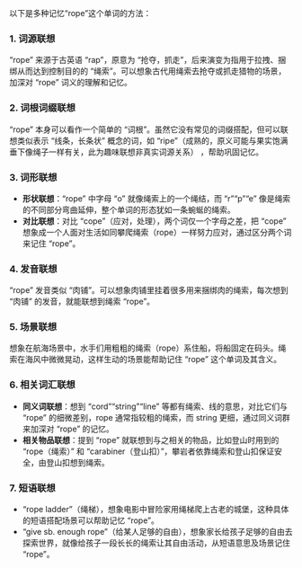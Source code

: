 以下是多种记忆“rope”这个单词的方法：
### 1. 词源联想
“rope” 来源于古英语 “rap”，原意为 “抢夺，抓走”，后来演变为指用于拉拽、捆绑从而达到控制目的的 “绳索”。可以想象古代用绳索去抢夺或抓走猎物的场景，加深对 “rope” 词义的理解和记忆。
### 2. 词根词缀联想
“rope” 本身可以看作一个简单的 “词根”。虽然它没有常见的词缀搭配，但可以联想类似表示 “线条，长条状” 概念的词，如 “ripe”（成熟的，原义可能与果实饱满垂下像绳子一样有关，此为趣味联想非真实词源关系） ，帮助巩固记忆。
### 3. 词形联想
 - **形状联想**：“rope” 中字母 “o” 就像绳索上的一个绳结，而 “r”“p”“e” 像是绳索的不同部分弯曲延伸，整个单词的形态犹如一条蜿蜒的绳索。
 - **对比联想**：对比 “cope”（应对，处理），两个词仅一个字母之差，把 “cope” 想象成一个人面对生活如同攀爬绳索（rope）一样努力应对，通过区分两个词来记住 “rope”。
### 4. 发音联想
“rope” 发音类似 “肉铺”。可以想象肉铺里挂着很多用来捆绑肉的绳索，每次想到 “肉铺” 的发音，就能联想到绳索 “rope”。
### 5. 场景联想
想象在航海场景中，水手们用粗粗的绳索（rope）系住船，将船固定在码头。绳索在海风中微微晃动，这样生动的场景能帮助记住 “rope” 这个单词及其含义。
### 6. 相关词汇联想
 - **同义词联想**：想到 “cord”“string”“line” 等都有绳索、线的意思，对比它们与 “rope” 的细微差别，rope 通常指较粗的绳索，而 string 更细，通过同义词群来加深对 “rope” 的记忆。
 - **相关物品联想**：提到 “rope” 就联想到与之相关的物品，比如登山时用到的 “rope（绳索）” 和 “carabiner（登山扣）”，攀岩者依靠绳索和登山扣保证安全，由登山扣想到绳索。
### 7. 短语联想
 - “rope ladder”（绳梯），想象电影中冒险家用绳梯爬上古老的城堡，这种具体的短语搭配场景可以帮助记忆 “rope”。
 - “give sb. enough rope”（给某人足够的自由），想象家长给孩子足够的自由去探索世界，就像给孩子一段长长的绳索让其自由活动，从短语意思及场景记住 “rope”。 